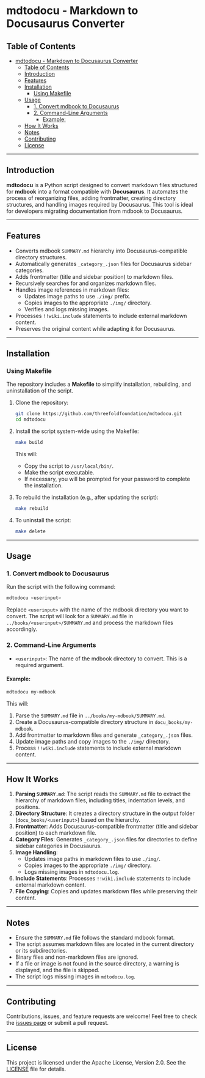 # mdtodocu - Markdown to Docusaurus Converter

## Table of Contents

- [mdtodocu - Markdown to Docusaurus Converter](#mdtodocu---markdown-to-docusaurus-converter)
  - [Table of Contents](#table-of-contents)
  - [Introduction](#introduction)
  - [Features](#features)
  - [Installation](#installation)
    - [Using Makefile](#using-makefile)
  - [Usage](#usage)
    - [1. Convert mdbook to Docusaurus](#1-convert-mdbook-to-docusaurus)
    - [2. Command-Line Arguments](#2-command-line-arguments)
      - [Example:](#example)
  - [How It Works](#how-it-works)
  - [Notes](#notes)
  - [Contributing](#contributing)
  - [License](#license)

---

## Introduction

**mdtodocu** is a Python script designed to convert markdown files structured for **mdbook** into a format compatible with **Docusaurus**. It automates the process of reorganizing files, adding frontmatter, creating directory structures, and handling images required by Docusaurus. This tool is ideal for developers migrating documentation from mdbook to Docusaurus.

---

## Features

- Converts mdbook `SUMMARY.md` hierarchy into Docusaurus-compatible directory structures.
- Automatically generates `_category_.json` files for Docusaurus sidebar categories.
- Adds frontmatter (title and sidebar position) to markdown files.
- Recursively searches for and organizes markdown files.
- Handles image references in markdown files:
  - Updates image paths to use `./img/` prefix.
  - Copies images to the appropriate `./img/` directory.
  - Verifies and logs missing images.
- Processes `!!wiki.include` statements to include external markdown content.
- Preserves the original content while adapting it for Docusaurus.

---

## Installation

### Using Makefile

The repository includes a **Makefile** to simplify installation, rebuilding, and uninstallation of the script.

1. Clone the repository:
   ```bash
   git clone https://github.com/threefoldfoundation/mdtodocu.git
   cd mdtodocu
   ```

2. Install the script system-wide using the Makefile:
   ```bash
   make build
   ```

   This will:
   - Copy the script to `/usr/local/bin/`.
   - Make the script executable.
   - If necessary, you will be prompted for your password to complete the installation.

3. To rebuild the installation (e.g., after updating the script):
   ```bash
   make rebuild
   ```

4. To uninstall the script:
   ```bash
   make delete
   ```

---

## Usage

### 1. Convert mdbook to Docusaurus

Run the script with the following command:
```bash
mdtodocu <userinput>
```

Replace `<userinput>` with the name of the mdbook directory you want to convert. The script will look for a `SUMMARY.md` file in `../books/<userinput>/SUMMARY.md` and process the markdown files accordingly.

### 2. Command-Line Arguments

- `<userinput>`: The name of the mdbook directory to convert. This is a required argument.

#### Example:
```bash
mdtodocu my-mdbook
```

This will:
1. Parse the `SUMMARY.md` file in `../books/my-mdbook/SUMMARY.md`.
2. Create a Docusaurus-compatible directory structure in `docu_books/my-mdbook`.
3. Add frontmatter to markdown files and generate `_category_.json` files.
4. Update image paths and copy images to the `./img/` directory.
5. Process `!!wiki.include` statements to include external markdown content.

---

## How It Works

1. **Parsing `SUMMARY.md`**: The script reads the `SUMMARY.md` file to extract the hierarchy of markdown files, including titles, indentation levels, and positions.
2. **Directory Structure**: It creates a directory structure in the output folder (`docu_books/<userinput>`) based on the hierarchy.
3. **Frontmatter**: Adds Docusaurus-compatible frontmatter (title and sidebar position) to each markdown file.
4. **Category Files**: Generates `_category_.json` files for directories to define sidebar categories in Docusaurus.
5. **Image Handling**:
   - Updates image paths in markdown files to use `./img/`.
   - Copies images to the appropriate `./img/` directory.
   - Logs missing images in `mdtodocu.log`.
6. **Include Statements**: Processes `!!wiki.include` statements to include external markdown content.
7. **File Copying**: Copies and updates markdown files while preserving their content.

---

## Notes

- Ensure the `SUMMARY.md` file follows the standard mdbook format.
- The script assumes markdown files are located in the current directory or its subdirectories.
- Binary files and non-markdown files are ignored.
- If a file or image is not found in the source directory, a warning is displayed, and the file is skipped.
- The script logs missing images in `mdtodocu.log`.

---

## Contributing

Contributions, issues, and feature requests are welcome! Feel free to check the [issues page](https://github.com/threefoldfoundation/mdtodocu/issues) or submit a pull request.

---

## License

This project is licensed under the Apache License, Version 2.0. See the [LICENSE](LICENSE) file for details.

